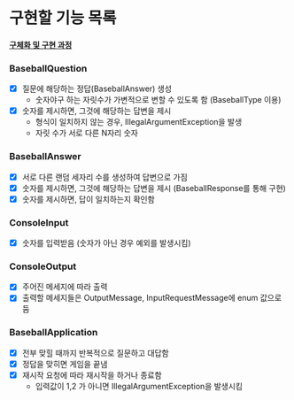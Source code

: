 # 구현할 기능 목록

#### [구체화 및 구현 과정](./PROCESS.md)

### BaseballQuestion
- [x] 질문에 해당하는 정답(BaseballAnswer) 생성
  - 숫자야구 하는 자릿수가 가변적으로 변할 수 있도록 함 (BaseballType 이용)
- [x] 숫자를 제시하면, 그것에 해당하는 답변을 제시
  - 형식이 일치하지 않는 경우, IllegalArgumentException을 발생
  - 자릿 수가 서로 다른 N자리 숫자

### BaseballAnswer
- [x] 서로 다른 랜덤 세자리 수를 생성하여 답변으로 가짐
- [x] 숫자를 제시하면, 그것에 해당하는 답변을 제시 (BaseballResponse를 통해 구현)
- [x] 숫자를 제시하면, 답이 일치하는지 확인함

### ConsoleInput
- [x] 숫자를 입력받음 (숫자가 아닌 경우 예외를 발생시킴)

### ConsoleOutput
- [x] 주어진 메세지에 따라 출력
- [x] 출력할 메세지들은 OutputMessage, InputRequestMessage에 enum 값으로 둠 

### BaseballApplication
- [x] 전부 맞힐 때까지 반복적으로 질문하고 대답함
- [x] 정답을 맞히면 게임을 끝냄
- [x] 재시작 요청에 따라 재시작을 하거나 종료함
  - 입력값이 1,2 가 아니면 IllegalArgumentException을 발생시킴